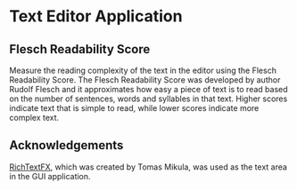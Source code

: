 # Text Editor Application

## Flesch Readability Score

Measure the reading complexity of the text in the editor using the Flesch
Readability Score.  The Flesch Readability Score was developed by author Rudolf
Flesch and it approximates how easy a piece of text is to read based on the
number of sentences, words and syllables in that text.  Higher scores indicate
text that is simple to read, while lower scores indicate more complex text.

## Acknowledgements

[RichTextFX](https://github.com/TomasMikula/RichTextFX), which was created by
Tomas Mikula, was used as the text area in the GUI application.
